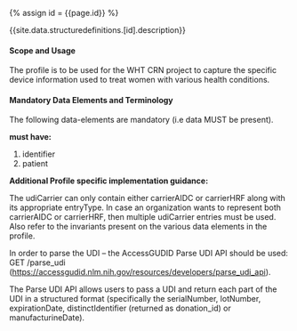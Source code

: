 
{% assign id = {{page.id}} %}

{{site.data.structuredefinitions.[id].description}}

#### Scope and Usage

The profile is to be used for the WHT CRN project to capture the specific device information used to treat women with various health conditions.

#### Mandatory Data Elements and Terminology

The following data-elements are mandatory (i.e data MUST be present).

**must have:**

1. identifier
1. patient

**Additional Profile specific implementation guidance:**

The udiCarrier can only contain either carrierAIDC or carrierHRF along with its appropriate entryType.
In case an organization wants to represent both carrierAIDC or carrierHRF, then multiple udiCarrier entries must be used.
Also refer to the invariants present on the various data elements in the profile.

In order to parse the UDI – the AccessGUDID Parse UDI API should be used: GET /parse_udi (https://accessgudid.nlm.nih.gov/resources/developers/parse_udi_api).

The Parse UDI API allows users to pass a UDI and return each part of the UDI in a structured format (specifically the serialNumber, lotNumber, expirationDate, distinctIdentifier (returned as donation_id) or manufacturineDate).
